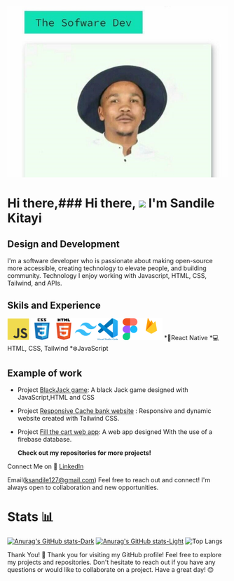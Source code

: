 ![Design and Development ](https://github.com/ksandile/SandileKitayi/blob/main/the%20software.jpg)
# Hi there,### Hi there, <img src="https://private-user-images.githubusercontent.com/143476723/310498340-1fd8da8c-bffb-4e3b-b8f6-c8b9fc01e713.gif?jwt=eyJhbGciOiJIUzI1NiIsInR5cCI6IkpXVCJ9.eyJpc3MiOiJnaXRodWIuY29tIiwiYXVkIjoicmF3LmdpdGh1YnVzZXJjb250ZW50LmNvbSIsImtleSI6ImtleTUiLCJleHAiOjE3MDk5MjEwNDUsIm5iZiI6MTcwOTkyMDc0NSwicGF0aCI6Ii8xNDM0NzY3MjMvMzEwNDk4MzQwLTFmZDhkYThjLWJmZmItNGUzYi1iOGY2LWM4YjlmYzAxZTcxMy5naWY_WC1BbXotQWxnb3JpdGhtPUFXUzQtSE1BQy1TSEEyNTYmWC1BbXotQ3JlZGVudGlhbD1BS0lBVkNPRFlMU0E1M1BRSzRaQSUyRjIwMjQwMzA4JTJGdXMtZWFzdC0xJTJGczMlMkZhd3M0X3JlcXVlc3QmWC1BbXotRGF0ZT0yMDI0MDMwOFQxNzU5MDVaJlgtQW16LUV4cGlyZXM9MzAwJlgtQW16LVNpZ25hdHVyZT04NzZhZmQ2NzA1YzAzZDE2OTU4ZDczYmMzMTQzYmIzNjlkYjBhZGU1YTMwNjhkYmY4ZDQ1NzNhNjUwNDQwMGJlJlgtQW16LVNpZ25lZEhlYWRlcnM9aG9zdCZhY3Rvcl9pZD0wJmtleV9pZD0wJnJlcG9faWQ9MCJ9.q3byxp2EHS1s_SlS_kWNqpvyl_dqpQkidRUzghKkTr4" width=30> I'm Sandile Kitayi
## Design and Development 
I'm a software developer who is passionate about making open-source more accessible, creating technology to elevate people, and building community. Technology I enjoy working with Javascript, HTML, CSS, Tailwind, and APIs. 

## Skils and Experience
<img src="https://github.com/devicons/devicon/blob/master/icons/javascript/javascript-original.svg" alt="JavaScript Logo" width="50" height="50"> <img src="https://github.com/devicons/devicon/blob/master/icons/css3/css3-original-wordmark.svg" alt="CSS Logo" width="50" height="50"><img src="https://github.com/devicons/devicon/blob/master/icons/html5/html5-original-wordmark.svg" alt="HTML Logo" width="50" height="50"><img src="https://github.com/devicons/devicon/blob/master/icons/tailwindcss/tailwindcss-original.svg" alt="Tailwind Logo" width="50" height="50"><img src="https://github.com/devicons/devicon/blob/master/icons/vscode/vscode-original-wordmark.svg" alt="VSCODE Logo" width="50" height="50"><img src="https://github.com/devicons/devicon/blob/master/icons/figma/figma-original.svg" alt="Figma Logo" width="50" height="50"><img src="https://github.com/devicons/devicon/blob/master/icons/firebase/firebase-original-wordmark.svg" alt="Firebase log" width="50" height="50">
*📲React Native
*💻HTML, CSS, Tailwind
*❄️JavaScript

## Example of work
- Project [BlackJack game](https://blackjack-app-lugan.netlify.app/): A black Jack game designed with JavaScript,HTML and CSS 
- Project [Responsive Cache bank website](https://github.com/Lugan2004/LUGVIS340_WFC2401_LuganVisagie_GroupA_SDF11) : Responsive and dynamic website created with Tailwind CSS.
- Project [Fill the cart web app](https://add-to-cart-lugan-visagie.netlify.app/): A web app designed With the use of a firebase database.

   **Check out my repositories for more projects!**

Connect Me on 📱 [LinkedIn](lugan-visagie-ab3794268)

Email(ksandile127@gmail.com) Feel free to reach out and connect! I'm always open to collaboration and new opportunities.

# Stats 📊

[![Anurag's GitHub stats-Dark](https://github-readme-stats.vercel.app/api?username=ksandile&show_icons=true&theme=radical#gh-dark-mode-only)](https://github.com/anuraghazra/github-readme-stats#gh-dark-mode-only)
[![Anurag's GitHub stats-Light](https://github-readme-stats.vercel.app/api?username=ksandile&show_icons=true&theme=default#gh-light-mode-only)](https://github.com/anuraghazra/github-readme-stats#gh-light-mode-only)
![Top Langs](https://github-readme-stats.vercel.app/api/top-langs/?username=ksandile&layout=compact)

Thank You! 🙏 Thank you for visiting my GitHub profile! Feel free to explore my projects and repositories. Don't hesitate to reach out if you have any questions or would like to collaborate on a project. Have a great day! 😊



